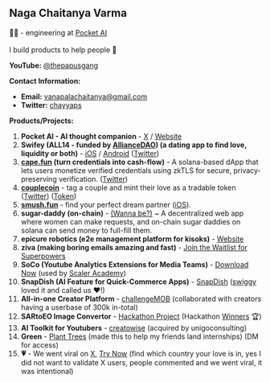 ## Naga Chaitanya Varma
👨‍💻 - engineering at [Pocket AI](https://heypocket.com/) <br><br>
I build products to help people 💝 <br>

**YouTube:** [@thepapusgang](https://www.youtube.com/@thepapusgang) 

**Contact Information:**
- **Email:** vanapalachaitanya@gmail.com
- **Twitter:** [chayyaps](https://x.com/chayyaps)

**Products/Projects:**
1. **Pocket AI - AI thought companion** - [X](https://x.com/heypocketai) / [Website](https://heypocket.com/)
2. **Swifey (ALL14 - funded by [AllianceDAO](https://alliance.xyz/)) (a dating app to find love, liquidity or both)** - [iOS](https://apps.apple.com/us/app/swifey-ai/id6737560814) / [Android](https://play.google.com/store/apps/details?id=com.flutter.r42.swifey) ([Twitter](https://x.com/swifeyai))
3. **[cape.fun](https://cape.fun) (turn credentials into cash-flow)** - A solana-based dApp that lets users monetize verified credentials using zkTLS for secure, privacy-preserving verification. ([Twitter](https://x.com/capedotfun))
4. **[couplecoin](https://couplecoin.fun)** - tag a couple and mint their love as a tradable token ([Twitter](https://x.com/CoupleCoin_)) ([Token](https://believe.app/coin/DPZNiAdh2ZkfeMYvzka9AkfZeYSG4JTvEkhAJEQHHNFy))
5. **[smush.fun](https://www.smush.fun/)** - find your perfect dream partner ([iOS](https://apps.apple.com/bn/app/smush-dream-soulmate/id6748267998)).
6. **sugar-daddy (on-chain)** - [(Wanna be?)](https://sugardaddyme.vercel.app/) ~ A decentralized web app where women can make requests, and on-chain sugar daddies on solana can send money to full-fill them.
7. **epicure robotics (e2e management platform for kisoks)** - [Website](https://epicurerobotics.com/)
8. **ziva (making boring emails amazing and fast)** - [Join the Waitlist for Superpowers](https://myziva.vercel.app/)
9. **SoCo (Youtube Analytics Extensions for Media Teams)** - [Download Now](https://github.com/Chay2203/SoCo) (used by [Scaler Academy](https://www.scaler.com/))
10. **SnapDish (AI Feature for Quick-Commerce Apps)** - [SnapDish](https://github.com/Chay2203/SnapDish) ([swiggy](https://drive.google.com/file/d/1EYUoyvA5NtkyezGziKYFTBF03c4uQSgW/view?usp=sharing) loved it and called us ❤️!)
11. **All-in-one Creator Platform** - [challengeMOB](https://www.thechallengemob.tech/) (collaborated with creators having a userbase of 300k in-total)
12. **SARtoEO Image Convertor** - [Hackathon Project](https://github.com/Chay2203/SARtoEO) (Hackathon [Winners](https://www.linkedin.com/posts/scaler-school-of-technology_our-students-won-an-mlmachine-learning-ugcPost-7189249754575392768-4bbT?utm_source=share&utm_medium=member_desktop) 🏆)
13. **AI Toolkit for Youtubers** - [creatowise](https://creatowise.com/) (acquired by unigoconsulting)
14. **Green** - [Plant Trees](https://github.com/Chay2203/green) (made this to help my friends land internships) (DM for access)
15. **💗** - We went viral on [X](https://x.com/SwifeyAI/status/1915102146149896257), [Try Now](https://swifey.vercel.app) (find which country your love is in, yes I did not want to validate X users, people commented and we went viral, it was intentional)

